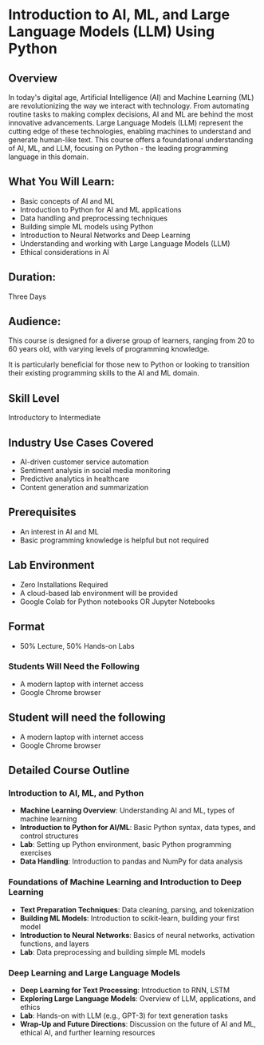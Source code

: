 # Introduction to AI, ML, and Large Language Models (LLM) Using Python

## Overview

In today's digital age, Artificial Intelligence (AI) and Machine Learning (ML) are revolutionizing the way we interact with technology. From automating routine tasks to making complex decisions, AI
and ML are behind the most innovative advancements. Large Language Models (LLM) represent the cutting edge of these technologies, enabling machines to understand and generate human-like text. This
course offers a foundational understanding of AI, ML, and LLM, focusing on Python - the leading programming language in this domain.

## What You Will Learn:

- Basic concepts of AI and ML
- Introduction to Python for AI and ML applications
- Data handling and preprocessing techniques
- Building simple ML models using Python
- Introduction to Neural Networks and Deep Learning
- Understanding and working with Large Language Models (LLM)
- Ethical considerations in AI

## Duration:

Three Days

## Audience:

This course is designed for a diverse group of learners, ranging from 20 to 60 years old, with varying levels of programming knowledge.

It is particularly beneficial for those new to Python or looking to transition their existing programming skills to the AI and ML domain.

## Skill Level

Introductory to Intermediate

## Industry Use Cases Covered

- AI-driven customer service automation
- Sentiment analysis in social media monitoring
- Predictive analytics in healthcare
- Content generation and summarization

## Prerequisites

- An interest in AI and ML
- Basic programming knowledge is helpful but not required

## Lab Environment

- Zero Installations Required
- A cloud-based lab environment will be provided
- Google Colab for Python notebooks OR Jupyter Notebooks

## Format

- 50% Lecture, 50% Hands-on Labs

### Students Will Need the Following

- A modern laptop with internet access
- Google Chrome browser

## Student will need the following

- A modern laptop with internet access
- Google Chrome browser


## Detailed Course Outline

### Introduction to AI, ML, and Python

- **Machine Learning Overview**: Understanding AI and ML, types of machine learning
- **Introduction to Python for AI/ML**: Basic Python syntax, data types, and control structures
- **Lab**: Setting up Python environment, basic Python programming exercises
- **Data Handling**: Introduction to pandas and NumPy for data analysis

### Foundations of Machine Learning and Introduction to Deep Learning

- **Text Preparation Techniques**: Data cleaning, parsing, and tokenization
- **Building ML Models**: Introduction to scikit-learn, building your first model
- **Introduction to Neural Networks**: Basics of neural networks, activation functions, and layers
- **Lab**: Data preprocessing and building simple ML models

### Deep Learning and Large Language Models

- **Deep Learning for Text Processing**: Introduction to RNN, LSTM
- **Exploring Large Language Models**: Overview of LLM, applications, and ethics
- **Lab**: Hands-on with LLM (e.g., GPT-3) for text generation tasks
- **Wrap-Up and Future Directions**: Discussion on the future of AI and ML, ethical AI, and further learning resources


